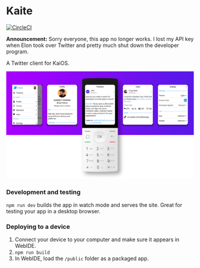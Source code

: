 # Kaite

[![CircleCI](https://dl.circleci.com/status-badge/img/gh/garredow/kaite/tree/main.svg?style=svg)](https://dl.circleci.com/status-badge/redirect/gh/garredow/kaite/tree/main)

**Announcement:** Sorry everyone, this app no longer works. I lost my API key when Elon took over Twitter and pretty much shut down the developer program.

A Twitter client for KaiOS.

![Device frames](/promo/banner.png?raw=true)

### Development and testing

`npm run dev` builds the app in watch mode and serves the site. Great for testing your app in a desktop browser.

### Deploying to a device

1. Connect your device to your computer and make sure it appears in WebIDE.
2. `npm run build`
3. In WebIDE, load the `/public` folder as a packaged app.
